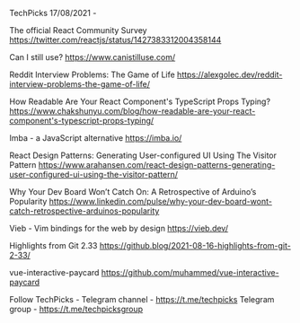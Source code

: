 TechPicks 17/08/2021 -

The official React Community Survey
https://twitter.com/reactjs/status/1427383312004358144

Can I still use?
https://www.canistilluse.com/

Reddit Interview Problems: The Game of Life
https://alexgolec.dev/reddit-interview-problems-the-game-of-life/

How Readable Are Your React Component's TypeScript Props Typing?
https://www.chakshunyu.com/blog/how-readable-are-your-react-component's-typescript-props-typing/

Imba - a JavaScript alternative
https://imba.io/

React Design Patterns: Generating User-configured UI Using The Visitor Pattern
https://www.arahansen.com/react-design-patterns-generating-user-configured-ui-using-the-visitor-pattern/

Why Your Dev Board Won’t Catch On: A Retrospective of Arduino’s Popularity
https://www.linkedin.com/pulse/why-your-dev-board-wont-catch-retrospective-arduinos-popularity

Vieb - Vim bindings for the web by design
https://vieb.dev/

Highlights from Git 2.33
https://github.blog/2021-08-16-highlights-from-git-2-33/

vue-interactive-paycard
https://github.com/muhammed/vue-interactive-paycard

Follow TechPicks -
Telegram channel - https://t.me/techpicks
Telegram group - https://t.me/techpicksgroup